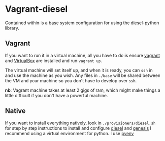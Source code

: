# Vagrant-diesel

Contained within is a base system configuration for using the diesel-python
library.  

## Vagrant

If you want to run it in a virtual machine, all you have to do is
ensure [vagrant](https://www.vagrantup.com) and [VirtualBox](https://www.virtualbox.org)
are installed and run `vagrant up`.

The virtual machine will set itself up, and when it is ready, you can `ssh` in and
use the machine as you wish.  Any files in `./base` will be shared between the
VM and your machine so you don't have to develop over `ssh`.

**nb**: Vagrant machine takes at least 2 gigs of ram, which might make things
a little difficult if you don't have a powerful machine.

## Native

If you want to install everything natively, look in `./provisioners/diesel.sh`
for step by step instructions to install and configure 
[diesel](http://www.github.com/mrmechko/diesel-python) and [genesis](http://github.com/mrmechko/genesis)
I recommend using a virtual environment for python.  I use [pyenv](http://github.com/pyenv/pyenv)
